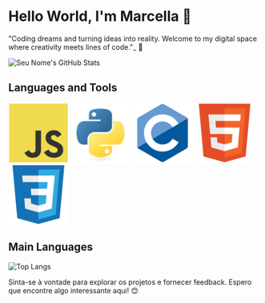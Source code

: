 # Hello World, I'm Marcella 🙂

"Coding dreams and turning ideas into reality. Welcome to my digital space where creativity meets lines of code."_ 🚀

![Seu Nome's GitHub Stats](https://github-readme-stats.vercel.app/api?username=marcelladevweb&show_icons=true&count_private=true&hide=contribs,prs&theme=radical)

## Languages ​​and Tools

<img src="https://raw.githubusercontent.com/devicons/devicon/master/icons/javascript/javascript-original.svg" alt="JavaScript Icon" width="120"> <img src="https://raw.githubusercontent.com/devicons/devicon/master/icons/python/python-original.svg" alt="Python Icon" width="120"> <img src="https://raw.githubusercontent.com/devicons/devicon/master/icons/c/c-original.svg" alt="C Icon" width="120"> <img src="https://raw.githubusercontent.com/devicons/devicon/master/icons/html5/html5-original.svg" alt="HTML Icon" width="120"> <img src="https://raw.githubusercontent.com/devicons/devicon/master/icons/css3/css3-original.svg" alt="CSS Icon" width="120">

## Main Languages

![Top Langs](https://github-readme-stats.vercel.app/api/top-langs/?username=marcelladevweb&layout=compact&theme=radical)

Sinta-se à vontade para explorar os projetos e fornecer feedback. Espero que encontre algo interessante aqui! 😊
